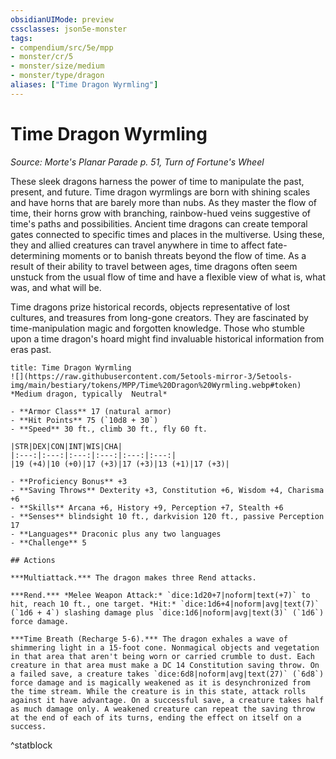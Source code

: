 ```yaml
---
obsidianUIMode: preview
cssclasses: json5e-monster
tags:
- compendium/src/5e/mpp
- monster/cr/5
- monster/size/medium
- monster/type/dragon
aliases: ["Time Dragon Wyrmling"]
---
```

# Time Dragon Wyrmling
*Source: Morte's Planar Parade p. 51, Turn of Fortune's Wheel*  

These sleek dragons harness the power of time to manipulate the past, present, and future. Time dragon wyrmlings are born with shining scales and have horns that are barely more than nubs. As they master the flow of time, their horns grow with branching, rainbow-hued veins suggestive of time's paths and possibilities. Ancient time dragons can create temporal gates connected to specific times and places in the multiverse. Using these, they and allied creatures can travel anywhere in time to affect fate-determining moments or to banish threats beyond the flow of time. As a result of their ability to travel between ages, time dragons often seem unstuck from the usual flow of time and have a flexible view of what is, what was, and what will be.

Time dragons prize historical records, objects representative of lost cultures, and treasures from long-gone creators. They are fascinated by time-manipulation magic and forgotten knowledge. Those who stumble upon a time dragon's hoard might find invaluable historical information from eras past.

```ad-statblock
title: Time Dragon Wyrmling
![](https://raw.githubusercontent.com/5etools-mirror-3/5etools-img/main/bestiary/tokens/MPP/Time%20Dragon%20Wyrmling.webp#token)
*Medium dragon, typically  Neutral*

- **Armor Class** 17 (natural armor)
- **Hit Points** 75 (`10d8 + 30`)
- **Speed** 30 ft., climb 30 ft., fly 60 ft.

|STR|DEX|CON|INT|WIS|CHA|
|:---:|:---:|:---:|:---:|:---:|:---:|
|19 (+4)|10 (+0)|17 (+3)|17 (+3)|13 (+1)|17 (+3)|

- **Proficiency Bonus** +3
- **Saving Throws** Dexterity +3, Constitution +6, Wisdom +4, Charisma +6
- **Skills** Arcana +6, History +9, Perception +7, Stealth +6
- **Senses** blindsight 10 ft., darkvision 120 ft., passive Perception 17
- **Languages** Draconic plus any two languages
- **Challenge** 5

## Actions

***Multiattack.*** The dragon makes three Rend attacks.

***Rend.*** *Melee Weapon Attack:* `dice:1d20+7|noform|text(+7)` to hit, reach 10 ft., one target. *Hit:* `dice:1d6+4|noform|avg|text(7)` (`1d6 + 4`) slashing damage plus `dice:1d6|noform|avg|text(3)` (`1d6`) force damage.

***Time Breath (Recharge 5-6).*** The dragon exhales a wave of shimmering light in a 15-foot cone. Nonmagical objects and vegetation in that area that aren't being worn or carried crumble to dust. Each creature in that area must make a DC 14 Constitution saving throw. On a failed save, a creature takes `dice:6d8|noform|avg|text(27)` (`6d8`) force damage and is magically weakened as it is desynchronized from the time stream. While the creature is in this state, attack rolls against it have advantage. On a successful save, a creature takes half as much damage only. A weakened creature can repeat the saving throw at the end of each of its turns, ending the effect on itself on a success.
```
^statblock